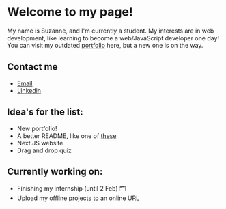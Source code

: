 # Welcome to my page!

My name is Suzanne, and I'm currently a student. My interests are in web development, like learning to become a web/JavaScript developer one day!  
You can visit my outdated [portfolio](https://suzanneb836.github.io/portfolio/) here, but a new one is on the way.

## Contact me
- [Email](mailto:suzanneboon2007@gmail.com)
- [Linkedin](https://www.linkedin.com/in/suzanneboon/)

## Idea's for the list:
- New portfolio!
- A better README, like one of [these](https://github.com/abhisheknaiidu/awesome-github-profile-readme)
- Next.JS website
- Drag and drop quiz

## Currently working on:
- Finishing my internship (until 2 Feb) 🗂️
- Upload my offline projects to an online URL

